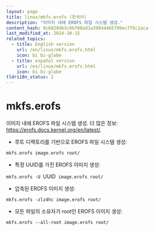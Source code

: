 ```yaml
---
layout: page
title: linux/mkfs.erofs (한국어)
description: "이미지 내에 EROFS 파일 시스템 생성."
content_hash: 9c6828db3c8bf80ad1a39944465799ec7f5c2aca
last_modified_at: 2024-10-15
related_topics:
  - title: English version
    url: /en/linux/mkfs.erofs.html
    icon: bi bi-globe
  - title: español version
    url: /es/linux/mkfs.erofs.html
    icon: bi bi-globe
tldri18n_status: 2
---
```

# mkfs.erofs

이미지 내에 EROFS 파일 시스템 생성.
더 많은 정보: <https://erofs.docs.kernel.org/en/latest/>.

- 루트 디렉토리를 기반으로 EROFS 파일 시스템 생성:

`mkfs.erofs image.erofs root/`

- 특정 UUID를 가진 EROFS 이미지 생성:

`mkfs.erofs -U `<span class="tldr-var badge badge-pill bg-dark-lm bg-white-dm text-white-lm text-dark-dm font-weight-bold">UUID</span>` image.erofs root/`

- 압축된 EROFS 이미지 생성:

`mkfs.erofs -zlz4hc image.erofs root/`

- 모든 파일의 소유자가 root인 EROFS 이미지 생성:

`mkfs.erofs --all-root image.erofs root/`
